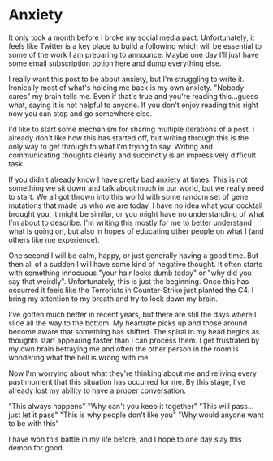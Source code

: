 # Anxiety

It only took a month before I broke my social media pact.  Unfortunately, it feels like Twitter is a key place to build a following which will be essential to some of the work I am preparing to announce.  Maybe one day I'll just have some email subscription option here and dump everything else.

I really want this post to be about anxiety, but I'm struggling to write it.  Ironically most of what's holding me back is my own anxiety.  "Nobody cares" my brain tells me.  Even if that's true and you're reading this...guess what, saying it is not helpful to anyone.  If you don't enjoy reading this right now you can stop and go somewhere else.  

I'd like to start some mechanism for sharing multiple iterations of a post.  I already don't like how this has started off, but writing through this is the only way to get through to what I'm trying to say.  Writing and communicating thoughts clearly and succinctly is an impressively difficult task. 

If you didn't already know I have pretty bad anxiety at times.  This is not something we sit down and talk about much in our world, but we really need to start. We all got thrown into this world with some random set of gene mutations that made us who we are today.  I have no idea what your cocktail brought you, it might be similar, or you might have no understanding of what I'm about to describe. I'm writing this mostly for me to better understand what is going on, but also in hopes of educating other people on what I (and others like me experience).

One second I will be calm, happy, or just generally having a good time. But then all of a sudden I will have some kind of negative thought. It often starts with something innocuous "your hair looks dumb today" or "why did you say that weirdly". Unfortunately, this is just the beginning.  Once this has occurred it feels like the Terrorists in Counter-Strike just planted the C4.  I bring my attention to my breath and try to lock down my brain.  

I've gotten much better in recent years, but there are still the days where I slide all the way to the bottom.  My heartrate picks up and those around become aware that something has shifted.  The spiral in my head begins as thoughts start appearing faster than I can process them.  I get frustrated by my own brain betraying me and often the other person in the room is wondering what the hell is wrong with me.

Now I'm worrying about what they're thinking about me and reliving every past moment that this situation has occurred for me. By this stage, I've already lost my ability to have a proper conversation.

"This always happens"
"Why can't you keep it together"
"This will pass... just let it pass"
"This is why people don't like you"
"Why would anyone want to be with this"

I have won this battle in my life before, and I hope to one day slay this demon for good. 